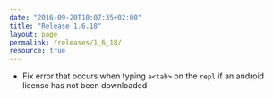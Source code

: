 ```yaml
---
date: "2016-09-20T10:07:35+02:00"
title: "Release 1.6.18"
layout: page
permalink: /releases/1_6_18/
resource: true
---
```


* Fix error that occurs when typing `a<tab>` on the `repl` if an android license has not been downloaded
